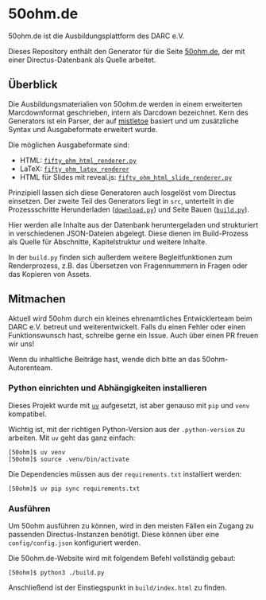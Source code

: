 # 50ohm.de

50ohm.de ist die Ausbildungsplattform des DARC e.V. 

Dieses Repository enthält den Generator für die Seite [50ohm.de](https://50ohm.de), der mit einer Directus-Datenbank als Quelle arbeitet.

## Überblick

Die Ausbildungsmaterialien von 50ohm.de werden in einem erweiterten Marcdownformat geschrieben, intern als Darcdown bezeichnet. Kern des Generators ist ein Parser, der auf [mistletoe](https://github.com/miyuchina/mistletoe) basiert und um zusätzliche Syntax und Ausgabeformate erweitert wurde.

Die möglichen Ausgabeformate sind:
- HTML: [`fifty_ohm_html_renderer.py`](renderer/fifty_ohm_html_renderer.py)
- LaTeX: [`fifty_ohm_latex_renderer`](renderer/fifty_ohm_latex_renderer.py)
- HTML für Slides mit reveal.js: [`fifty_ohm_html_slide_renderer.py`](renderer/fifty_ohm_html_slide_renderer.py)

Prinzipiell lassen sich diese Generatoren auch losgelöst vom Directus einsetzen. Der zweite Teil des Generators liegt in `src`, unterteilt in die Prozessschritte Herunderladen ([`download.py`](src/download.py)) und Seite Bauen ([`build.py`](src/build.py)).

Hier werden alle Inhalte aus der Datenbank heruntergeladen und strukturiert in verschiedenen JSON-Dateien abgelegt. Diese dienen im Build-Prozess als Quelle für Abschnitte, Kapitelstruktur und weitere Inhalte.

In der `build.py` finden sich außerdem weitere Begleitfunktionen zum Renderprozess, z.B. das Übersetzen von Fragennummern in Fragen oder das Kopieren von Assets.

## Mitmachen

Aktuell wird 50ohm durch ein kleines ehrenamtliches Entwicklerteam beim DARC e.V. betreut und weiterentwickelt. Falls du einen Fehler oder einen Funktionswunsch hast, schreibe gerne ein Issue. Auch über einen PR freuen wir uns!

Wenn du inhaltliche Beiträge hast, wende dich bitte an das 50ohm-Autorenteam.

### Python einrichten und Abhängigkeiten installieren

Dieses Projekt wurde mit [`uv`](https://docs.astral.sh/uv/) aufgesetzt, ist aber genauso mit `pip` und `venv` kompatibel.

Wichtig ist, mit der richtigen Python-Version aus der `.python-version` zu arbeiten. Mit `uv` geht das ganz einfach:
```console
[50ohm]$ uv venv
[50ohm]$ source .venv/bin/activate
```

Die Dependencies müssen aus der `requirements.txt` installiert werden:
```console
[50ohm]$ uv pip sync requirements.txt
```

### Ausführen

Um 50ohm ausführen zu können, wird in den meisten Fällen ein Zugang zu passenden Directus-Instanzen benötigt. Diese können über eine `config/config.json` konfiguriert werden.

Die 50ohm.de-Website wird mit folgendem Befehl vollständig gebaut:

```console
[50ohm]$ python3 ./build.py
```

Anschließend ist der Einstiegspunkt in `build/index.html` zu finden.